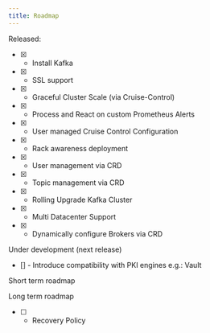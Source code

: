 ```yaml
---
title: Roadmap
---
```


Released:

- [x] - Install Kafka
- [x] - SSL support
- [x] - Graceful Cluster Scale (via Cruise-Control)
- [x] - Process and React on custom Prometheus Alerts
- [x] - User managed Cruise Control Configuration
- [x] - Rack awareness deployment
- [x] - User management via CRD
- [x] - Topic management via CRD
- [x] - Rolling Upgrade Kafka Cluster
- [x] - Multi Datacenter Support
- [x] - Dynamically configure Brokers via CRD

Under development (next release)

- [] - Introduce compatibility with PKI engines e.g.: Vault 

Short term roadmap

Long term roadmap

- [ ] - Recovery Policy
